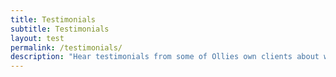 ```yaml
---
title: Testimonials
subtitle: Testimonials
layout: test
permalink: /testimonials/
description: "Hear testimonials from some of Ollies own clients about why his personal 1-2-1 sessions are worth it!"
---
```

